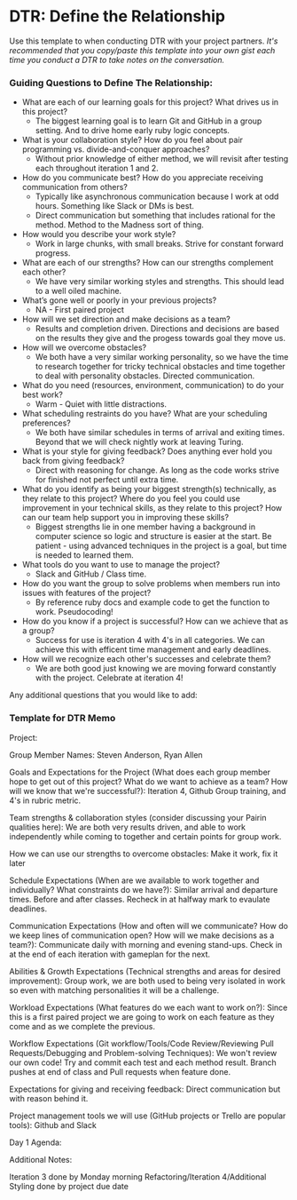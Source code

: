 # DTR: Define the Relationship

Use this template to when conducting DTR with your project partners. *It's recommended that you copy/paste this template into your own gist each time you conduct a DTR to take notes on the conversation.* 

### Guiding Questions to Define The Relationship:

* What are each of our learning goals for this project? What drives us in this project?
  * The biggest learning goal is to learn Git and GitHub in a group setting.  And to drive home early ruby logic concepts.
* What is your collaboration style? How do you feel about pair programming vs. divide-and-conquer approaches?
  * Without prior knowledge of either method, we will revisit after testing each throughout iteration 1 and 2.
* How do you communicate best? How do you appreciate receiving communication from others?
  * Typically like asynchronous communication because I work at odd hours.  Something like Slack or DMs is best.
  * Direct communication but something that includes rational for the method.  Method to the Madness sort of thing.
* How would you describe your work style?
  * Work in large chunks, with small breaks.  Strive for constant forward progress.
* What are each of our strengths? How can our strengths complement each other?
  * We have very similar working styles and strengths.  This should lead to a well oiled machine.
* What’s gone well or poorly in your previous projects?
  * NA - First paired project
* How will we set direction and make decisions as a team?
  * Results and completion driven.  Directions and decisions are based on the results they give and the progess towards goal they move us.
* How will we overcome obstacles?
  * We both have a very similar working personality, so we have the time to research together for tricky technical obstacles and time together to deal with personality obstacles.  Directed communication.
* What do you need (resources, environment, communication) to do your best work?
  * Warm - Quiet with little distractions.
* What scheduling restraints do you have? What are your scheduling preferences?
  * We both have similar schedules in terms of arrival and exiting times.  Beyond that we will check nightly work at leaving Turing.
* What is your style for giving feedback? Does anything ever hold you back from giving feedback?
  * Direct with reasoning for change.  As long as the code works strive for finished not perfect until extra time.
* What do you identify as being your biggest strength(s) technically, as they relate to this project? Where do you feel you could use improvement in your technical skills, as they relate to this project? How can our team help support you in improving these skills?
  * Biggest strengths lie in one member having a background in computer science so logic and structure is easier at the start.  Be patient - using advanced techniques in the project is a goal, but time is needed to learned them.
* What tools do you want to use to manage the project?
  * Slack and GitHub / Class time.
* How do you want the group to solve problems when members run into issues with features of the project?
  * By reference ruby docs and example code to get the function to work.  Pseudocoding!
* How do you know if a project is successful? How can we achieve that as a group?
  * Success for use is iteration 4 with 4's in all categories.  We can achieve this with efficent time management and early deadlines.
* How will we recognize each other's successes and celebrate them?
  * We are both good just knowing we are moving forward constantly with the project.  Celebrate at iteration 4!

Any additional questions that you would like to add:






### Template for DTR Memo

Project: 

Group Member Names: Steven Anderson, Ryan Allen

Goals and Expectations for the Project (What does each group member hope to get out of this project? What do we want to achieve as a team? How will we know that we're successful?):  Iteration 4, Github Group training, and 4's in rubric metric.
	
Team strengths & collaboration styles (consider discussing your Pairin qualities here):  We are both very results driven, and able to work independently while coming to together and certain points for group work.

How we can use our strengths to overcome obstacles:  Make it work, fix it later

Schedule Expectations (When are we available to work together and individually? What constraints do we have?):  Similar arrival and departure times.  Before and after classes.  Recheck in at halfway mark to evaulate deadlines.

Communication Expectations (How and often will we communicate? How do we keep lines of communication open? How will we make decisions as a team?):  Communicate daily with morning and evening stand-ups.  Check in at the end of each iteration with gameplan for the next.

Abilities & Growth Expectations (Technical strengths and areas for desired improvement):  Group work, we are both used to being very isolated in work so even with matching personalities it will be a challenge.

Workload Expectations (What features do we each want to work on?):  Since this is a first paired project we are going to work on each feature as they come and as we complete the previous.

Workflow Expectations (Git workflow/Tools/Code Review/Reviewing Pull Requests/Debugging and Problem-solving Techniques): We won't review our own code!  Try and commit each test and each method result.  Branch pushes at end of class and Pull requests when feature done. 

Expectations for giving and receiving feedback:  Direct communication but with reason behind it.

Project management tools we will use (GitHub projects or Trello are popular tools):  Github and Slack

Day 1 Agenda: 

Additional Notes:

Iteration 3 done by Monday morning
Refactoring/Iteration 4/Additional Styling done by project due date



